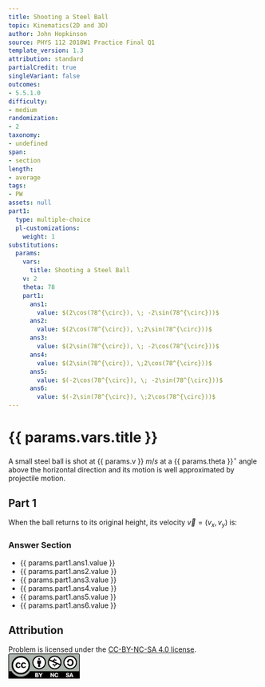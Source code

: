 ```yaml
---
title: Shooting a Steel Ball
topic: Kinematics(2D and 3D)
author: John Hopkinson
source: PHYS 112 2018W1 Practice Final Q1
template_version: 1.3
attribution: standard
partialCredit: true
singleVariant: false
outcomes:
- 5.5.1.0
difficulty:
- medium
randomization:
- 2
taxonomy:
- undefined
span:
- section
length:
- average
tags:
- PW
assets: null
part1:
  type: multiple-choice
  pl-customizations:
    weight: 1
substitutions:
  params:
    vars:
      title: Shooting a Steel Ball
    v: 2
    theta: 78
    part1:
      ans1:
        value: $(2\cos(78^{\circ}), \; -2\sin(78^{\circ}))$
      ans2:
        value: $(2\cos(78^{\circ}), \;2\sin(78^{\circ}))$
      ans3:
        value: $(2\sin(78^{\circ}), \; -2\cos(78^{\circ}))$
      ans4:
        value: $(2\sin(78^{\circ}), \;2\cos(78^{\circ}))$
      ans5:
        value: $(-2\cos(78^{\circ}), \; -2\sin(78^{\circ}))$
      ans6:
        value: $(-2\sin(78^{\circ}), \;2\cos(78^{\circ}))$
---
```

# {{ params.vars.title }}
A small steel ball is shot at {{ params.v }} $m/s$ at a {{ params.theta }}$^{\circ}$ angle above the horizontal direction and its motion is well approximated by projectile motion.

## Part 1

When the ball returns to its original height, its velocity $\overrightarrow{v} = (v_x, v_y)$ is:

### Answer Section

- {{ params.part1.ans1.value }}
- {{ params.part1.ans2.value }}
- {{ params.part1.ans3.value }}
- {{ params.part1.ans4.value }}
- {{ params.part1.ans5.value }}
- {{ params.part1.ans6.value }}

## Attribution

Problem is licensed under the [CC-BY-NC-SA 4.0 license](https://creativecommons.org/licenses/by-nc-sa/4.0/).<br> ![The Creative Commons 4.0 license requiring attribution-BY, non-commercial-NC, and share-alike-SA license.](https://raw.githubusercontent.com/firasm/bits/master/by-nc-sa.png)